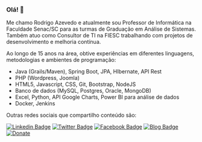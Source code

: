 ### Olá! 👋

Me chamo Rodrigo Azevedo e atualmente sou Professor de Informática na Faculdade Senac/SC para as turmas de Graduação em Análise de Sistemas. Também atuo como Consultor de TI na FIESC trabalhando com projetos de desenvolvimento e melhoria contínua.

Ao longo de 15 anos na área, obtive experiências em diferentes linguagens, metodologias e ambientes de programação: 
- Java (Grails/Maven), Spring Boot, JPA, HIbernate, API Rest 
- PHP (Wordpress, Joomla)
- HTML5, Javascript, CSS, Git, Bootstrap, NodeJS
- Banco de dados (MySQL, Postgres, Oracle, MongoDB)
- Excel, Python, API Google Charts, Power BI para análise de dados
- Docker, Jenkins

Outras redes sociais que compartilho conteúdo são:

[![Linkedin Badge](https://img.shields.io/badge/-LinkedIn-blue?style=flat-square&logo=Linkedin&logoColor=white&link=https://www.linkedin.com/in/razevedocosta14)](https://www.linkedin.com/in/rodrigoazevedo14/)
[![Twitter Badge](https://img.shields.io/badge/-Twitter-1ca0f1?style=flat-square&labelColor=1ca0f1&logo=twitter&logoColor=white&link=https://twitter.com/razevedocosta)](https://twitter.com/razevedocosta)
[![Facebook Badge](https://img.shields.io/badge/-Facebook-darkblue?style=flat-square&logo=Facebook&logoColor=white&link=https://www.facebook.com/razevedocosta)](https://www.facebook.com/razevedocosta)
[![Blog Badge](https://img.shields.io/badge/Blog-depoisdomeio-black)](https://depoisdomeio.com/)
[![Donate](https://img.shields.io/badge/$-formuladastiaras-ff69b4.svg?style=flat)](http://formuladastiaras.com.br/)

<!--
**razevedocosta/razevedocosta** is a ✨ _special_ ✨ repository because its `README.md` (this file) appears on your GitHub profile.

Here are some ideas to get you started:

- 🔭 I’m currently working on ...
-  I’m currently learning ...
- 👯 I’m looking to collaborate on ...
-  I’m looking for help with ...
-  Ask me about ...
- 📫 How to reach me: ...
-  Pronouns: ...
- ⚡ Fun fact: ...
-->

